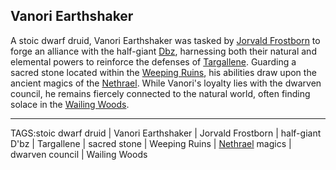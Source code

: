 ## Vanori Earthshaker

A stoic dwarf druid, Vanori Earthshaker was tasked by [Jorvald Frostborn](Jorvald%20Frostborn.md) to forge an alliance with the half-giant [Dbz](Dbz.md), harnessing both their natural and elemental powers to reinforce the defenses of [Targallene](../Places/Targallene.md). Guarding a sacred stone located within the [Weeping Ruins](../Places/Weeping%20Ruins.md), his abilities draw upon the ancient magics of the [Nethrael](Nethrael.md). While Vanori's loyalty lies with the dwarven council, he remains fiercely connected to the natural world, often finding solace in the [Wailing Woods](../Places/Wailing%20Woods.md).


---

TAGS:stoic dwarf druid | Vanori Earthshaker | Jorvald Frostborn | half-giant D'bz | Targallene | sacred stone | Weeping Ruins | [Nethrael](Nethrael.md) magics | dwarven council | Wailing Woods
